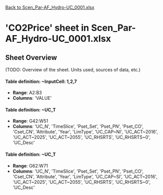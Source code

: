 [Back to Scen_Par-AF_Hydro-UC_0001.xlsx](README.md)

# 'CO2Price' sheet in Scen_Par-AF_Hydro-UC_0001.xlsx

## Sheet Overview

(TODO: Overview of the sheet. Units used, sources of data, etc.)

#### Table definition: ~InputCell: 1,2,7
- **Range**: A2:B3
- **Columns**: 'VALUE'

#### Table definition: ~UC_T
- **Range**: G42:W51
- **Columns**: 'UC_N', 'TimeSlice', 'Pset_Set', 'Pset_PN', 'Pset_CO', 'Cset_CN', 'Attribute', 'Year', 'LimType', 'UC_CAP\~NI', 'UC_ACT\~2016', 'UC_ACT\~2025', 'UC_ACT\~2055', 'UC_RHSRTS', 'UC_RHSRTS\~0', 'UC_Desc'

#### Table definition: ~UC_T
- **Range**: G62:W71
- **Columns**: 'UC_N', 'TimeSlice', 'Pset_Set', 'Pset_PN', 'Pset_CO', 'Cset_CN', 'Attribute', 'Year', 'LimType', 'UC_CAP\~SI', 'UC_ACT\~2016', 'UC_ACT\~2025', 'UC_ACT\~2055', 'UC_RHSRTS', 'UC_RHSRTS\~0', 'UC_Desc'

